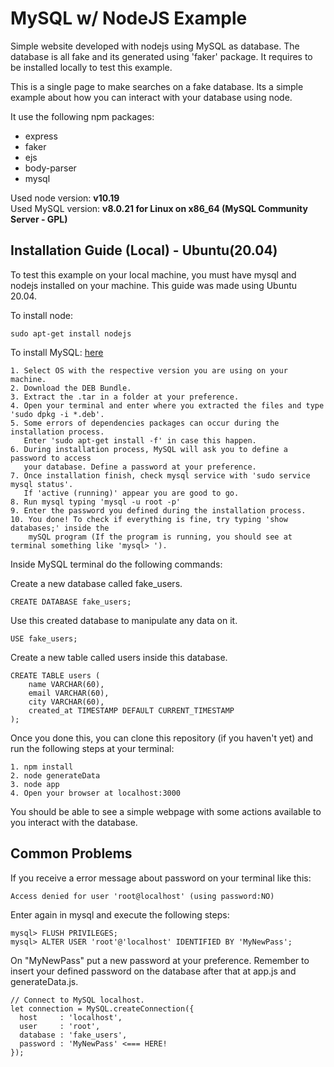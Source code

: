 # MySQL w/ NodeJS Example 
Simple website developed with nodejs using MySQL as database. The database is all 
fake and its generated using 'faker' package. It requires to be installed locally 
to test this example. 


This is a single page to make searches on a fake database. Its a simple example 
about how you can interact with your database using node.


It use the following npm packages:
- express
- faker
- ejs
- body-parser
- mysql


Used node version: **v10.19**  
Used MySQL version: **v8.0.21 for Linux on x86_64 (MySQL Community Server - GPL)**


## Installation Guide (Local) - Ubuntu(20.04)
To test this example on your local machine, you must have mysql and nodejs installed 
on your machine. This guide was made using Ubuntu 20.04.

To install node:
```
sudo apt-get install nodejs
```


To install MySQL: [here](https://dev.mysql.com/downloads/mysql/)
```
1. Select OS with the respective version you are using on your machine.
2. Download the DEB Bundle.
3. Extract the .tar in a folder at your preference.
4. Open your terminal and enter where you extracted the files and type 'sudo dpkg -i *.deb'.
5. Some errors of dependencies packages can occur during the installation process.
   Enter 'sudo apt-get install -f' in case this happen.
6. During installation process, MySQL will ask you to define a password to access
   your database. Define a password at your preference.
7. Once installation finish, check mysql service with 'sudo service mysql status'.
   If 'active (running)' appear you are good to go. 
8. Run mysql typing 'mysql -u root -p'
9. Enter the password you defined during the installation process.
10. You done! To check if everything is fine, try typing 'show databases;' inside the
    mySQL program (If the program is running, you should see at terminal something like 'mysql> ').
```


Inside MySQL terminal do the following commands:  
  
Create a new database called fake_users.
```
CREATE DATABASE fake_users;
```
Use this created database to manipulate any data on it.
```
USE fake_users;
```
Create a new table called users inside this database.
```
CREATE TABLE users (
    name VARCHAR(60),
    email VARCHAR(60),
    city VARCHAR(60),
    created_at TIMESTAMP DEFAULT CURRENT_TIMESTAMP
);
```


Once you done this, you can clone this repository (if you haven't yet) and run 
the following steps at your terminal:

```
1. npm install
2. node generateData
3. node app
4. Open your browser at localhost:3000 
```

You should be able to see a simple webpage with some actions available to you 
interact with the database. 

## Common Problems
If you receive a error message about password on your terminal like this: 

```
Access denied for user 'root@localhost' (using password:NO)
```

Enter again in mysql and execute the following steps:

```
mysql> FLUSH PRIVILEGES;
mysql> ALTER USER 'root'@'localhost' IDENTIFIED BY 'MyNewPass';
```
On "MyNewPass" put a new password at your preference. Remember to insert 
your defined password on the database after that at app.js and generateData.js.

```
// Connect to MySQL localhost.
let connection = MySQL.createConnection({
  host     : 'localhost',
  user     : 'root',
  database : 'fake_users',
  password : 'MyNewPass' <=== HERE!
});
```



